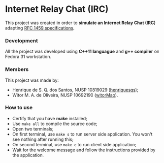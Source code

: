 # Internet Relay Chat (IRC)

This project was created in order to **simulate an Internet Relay Chat (IRC)** adapting [RFC 1459 specifications](https://tools.ietf.org/html/rfc1459).

### Development

All the project was developed using **C++11 languague** and **g++ compiler** on Fedora 31 workstation.

### Members

This project was made by:

-   Henrique de S. Q. dos Santos, NUSP 10819029 ([henriquesqs](https://github.com/henriquesqs));
-   Witor M. A. de Oliveira, NUSP 10692190 ([witorMao](https://github.com/witormao)).

### How to use

-   Certify that you have **make** installed;
-   Use `make all` to compile the source code;
-   Open two terminals;
-   On first terminal, use `make s` to run server side application. You won't see nothing after running this;
-   On second terminal, use `make c` to run client side application;
-   Wait for the welcome message and follow the instructions provided by the application.
